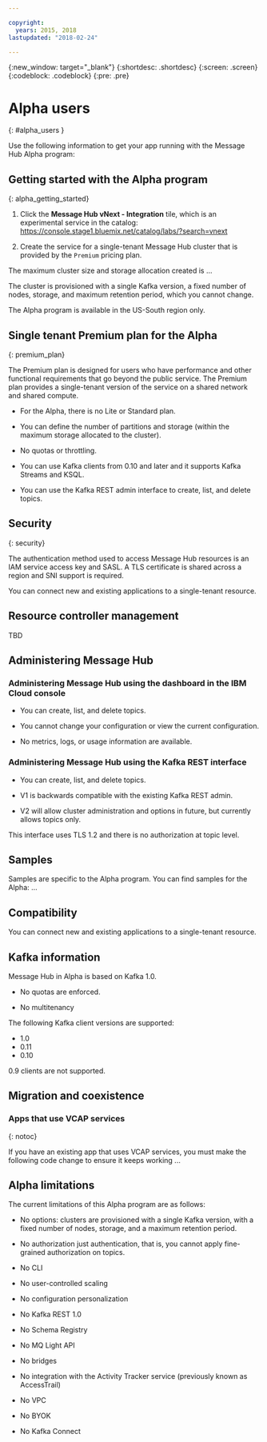 ```yaml
---

copyright:
  years: 2015, 2018
lastupdated: "2018-02-24"

---
```


{:new_window: target="_blank"}
{:shortdesc: .shortdesc}
{:screen: .screen}
{:codeblock: .codeblock}
{:pre: .pre}

<!-- Notes from chat with Charlie 

Different plan for provisioning

Quality of service from each plan

Life of a user through cycle - APIs, feature sets

-->

# Alpha users
{: #alpha_users }

Use  the following information to get your app running with the Message Hub Alpha program:


## Getting started with the Alpha program
{: alpha_getting_started}

1. Click the **Message Hub vNext - Integration** tile, which is an experimental service in the catalog: https://console.stage1.bluemix.net/catalog/labs/?search=vnext

2. Create the service for a single-tenant Message Hub cluster that is provided by the ```Premium``` pricing plan. 


The maximum cluster size and storage allocation created is ...

The cluster is provisioned with a single Kafka version, a fixed number of nodes, storage, and maximum retention period, which you cannot change.

The Alpha program is available in the US-South region only.



## Single tenant Premium plan for the Alpha
{: premium_plan}

The Premium plan is designed for users who have performance and other functional requirements that go beyond the public service. The Premium plan provides a single-tenant version of the service on a shared network and shared compute.

* For the Alpha, there is no Lite or Standard plan.
	
* You can define the number of partitions and storage (within the maximum storage allocated to the cluster).

* No quotas or throttling.

* You can use Kafka clients from 0.10 and later and it supports Kafka Streams and KSQL.

* You can use the Kafka REST admin interface to create, list, and delete topics.


## Security
{: security}

The authentication method used to access Message Hub resources is an IAM service access key and SASL. A TLS certificate is shared across a region and SNI support is required.

You can connect new and existing applications to a single-tenant resource.

## Resource controller management

TBD


## Administering Message Hub

### Administering Message Hub using the dashboard in the IBM Cloud console

* You can create, list, and delete topics.

* You cannot change your configuration or view the current configuration.

* No metrics, logs, or usage information are available.


### Administering Message Hub using the Kafka REST interface

* You can create, list, and delete topics.

* V1 is backwards compatible with the existing Kafka REST admin.

* V2 will allow cluster administration and options in future, but currently allows topics only.

This interface uses TLS 1.2 and there is no authorization at topic level.


## Samples

Samples are specific to the Alpha program. You can find samples for the Alpha: ...

## Compatibility

You can connect new and existing applications to a single-tenant resource. 


## Kafka information

Message Hub in Alpha is based on Kafka 1.0.

* No quotas are enforced.

* No multitenancy 

The following Kafka client versions are supported:

* 1.0
* 0.11
* 0.10 

0.9 clients are not supported.


## Migration and coexistence

### Apps that use VCAP services
{: notoc}

If you have an existing app that uses VCAP services, you  must make the following code change to ensure it keeps working ...


## Alpha limitations

The current limitations of this Alpha program are as follows:

- No options: clusters are provisioned with a single Kafka version, with a fixed number of nodes, storage, and a maximum retention period.

- No authorization just authentication, that is, you cannot apply fine-grained authorization on topics.

- No CLI

- No user-controlled scaling

- No configuration personalization

- No Kafka REST 1.0

- No Schema Registry 

- No MQ Light API

- No bridges

- No integration with the Activity Tracker service (previously known as AccessTrail)  

- No VPC

- No BYOK

- No Kafka Connect






